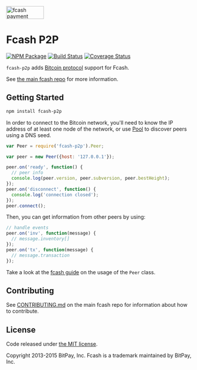 <img src="http://www.fcash.cash/css/images/fcash-p2p.svg" alt="fcash payment protocol" height="35" width="102">

Fcash P2P
=======

[![NPM Package](https://img.shields.io/npm/v/fcash-p2p.svg?style=flat-square)](https://www.npmjs.org/package/fcash-p2p)
[![Build Status](https://img.shields.io/travis/bitpay/fcash-p2p.svg?branch=master&style=flat-square)](https://travis-ci.org/bitpay/fcash-p2p)
[![Coverage Status](https://img.shields.io/coveralls/bitpay/fcash-p2p.svg?style=flat-square)](https://coveralls.io/r/bitpay/fcash-p2p?branch=master)

`fcash-p2p` adds [Bitcoin protocol](https://en.bitcoin.it/wiki/Protocol_documentation) support for Fcash.

See [the main fcash repo](https://github.com/fcash-wallet/fcash) for more information.

## Getting Started

```sh
npm install fcash-p2p
```
In order to connect to the Bitcoin network, you'll need to know the IP address of at least one node of the network, or use [Pool](/docs/pool.md) to discover peers using a DNS seed.

```javascript
var Peer = require('fcash-p2p').Peer;

var peer = new Peer({host: '127.0.0.1'});

peer.on('ready', function() {
  // peer info
  console.log(peer.version, peer.subversion, peer.bestHeight);
});
peer.on('disconnect', function() {
  console.log('connection closed');
});
peer.connect();
```

Then, you can get information from other peers by using:

```javascript
// handle events
peer.on('inv', function(message) {
  // message.inventory[]
});
peer.on('tx', function(message) {
  // message.transaction
});
```

Take a look at the [fcash guide](http://www.fcash.cash/guide/peer.html) on the usage of the `Peer` class.

## Contributing

See [CONTRIBUTING.md](https://github.com/fcash-wallet/fcash/blob/master/CONTRIBUTING.md) on the main fcash repo for information about how to contribute.

## License

Code released under [the MIT license](https://github.com/fcash-wallet/fcash/blob/master/LICENSE).

Copyright 2013-2015 BitPay, Inc. Fcash is a trademark maintained by BitPay, Inc.
